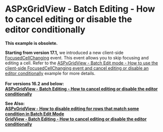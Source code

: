 # ASPxGridView - Batch Editing - How to cancel editing or disable the editor conditionally


<p><b>This example is obsolete.</b></p>
<p><strong>Starting from version 17.1,</strong> we introduced a new client-side <a href="https://documentation.devexpress.com/#AspNet/DevExpressWebScriptsASPxClientGridView_FocusedCellChangingtopic">FocusedCellChanging</a> event. This event allows you to skip focusing and editing a cell. Refer to the <a href="https://www.devexpress.com/Support/Center/p/T496531">ASPxGridView - Batch Edit mode - How to use the client-side FocusedCellChanging event and cancel editing or disable an editor conditionally</a> example for more details.<br><br><strong>For versions 16.2 and below:<br>
<a href="https://github.com/DevExpress-Examples/aspxgridview-batch-editing-how-to-cancel-editing-or-disable-the-editor-conditionally-t115144/tree/14.1.3+">ASPxGridView - Batch Editing - How to cancel editing or disable the editor conditionally</a>    
<p> </p>
<p><strong>See Also:<br><a href="https://www.devexpress.com/Support/Center/p/T101164">ASPxGridView - How to disable editing for rows that match some condition in Batch Edit Mode</a> <br><a href="https://www.devexpress.com/Support/Center/p/T115116">GridView - Batch Editing - How to cancel editing or disable the editor conditionally</a> </strong></p>

<br/>


